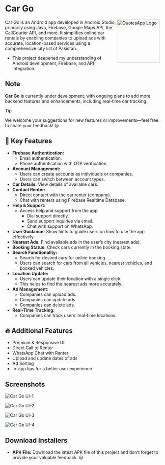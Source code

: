 # Car Go

<img alt = "QuotesApp Logo" src="https://github.com/user-attachments/assets/40d52e29-bffc-49f2-9a25-311d63d0706b" height="140px" width="140px" align="right"/>

Car Go is an Android app developed in Android Studio, primarily using Java, Firebase, Google Maps API, the CallCourier API, and more. It simplifies online car rentals by enabling companies to upload ads with accurate, location-based services using a comprehensive city list of Pakistan.
- This project deepened my understanding of Android development, Firebase, and API integration.

## Note
**Car Go** is currently under development, with ongoing plans to add more backend features and enhancements, including real-time car tracking.
> [!TIP]
> We welcome your suggestions for new features or improvements—feel free to share your feedback! 😃

## 🚀 Key Features
- **Firebase Authentication:**
  - Email authentication.
  - Phone authentication with OTP verification.
- **Account Management:**
  - Users can create accounts as individuals or companies.
  - Users can switch between account types.
- **Car Details:** View details of available cars.
- **Contact Renter:**
  - Direct contact with the car renter (company).
  - Chat with renters using Firebase Realtime Database.
- **Help & Support:**
  - Access help and support from the app
    - Dial support directly.
    - Send support inquiries via email.
    - Chat with support on WhatsApp.
- **User Guidance:** Show hints to guide users on how to use the app effectively.
- **Nearest Ads:** Find available ads in the user’s city (nearest ads).
- **Booking Status:** Check cars currently in the booking state.
- **Search Functionality:**
  - Search for desired cars for online booking.
  - Users can search for cars from all vehicles, nearest vehicles, and booked vehicles.
- **Location Update:**
  - Users can update their location with a single click.
  - This helps to find the nearest ads more accurately.
- **Ad Management:**
  - Companies can upload ads.
  - Companies can update ads.
  - Companies can delete ads.
- **Real-Time Tracking:**
  - Companies can track users’ real-time locations.

## 🔥 Additional Features

- Premium & Responsive UI
- Direct Call to Renter
- WhatsApp Chat with Renter
- Upload and update dates of ads
- Ad Sorting
- In-app tips for a better user experience


## Screenshots

![Car Go UI-1](https://github.com/user-attachments/assets/4257d612-5482-446b-93e1-3879051e1603)

![Car Go UI-2](https://github.com/user-attachments/assets/d89d4263-e3ae-4303-bc06-c5d6631f9f13)

![Car Go UI-3](https://github.com/user-attachments/assets/1b733f11-280e-4fe5-b6f7-9a30ae3d1a2a)

![Car Go UI-4](https://github.com/user-attachments/assets/37ab350e-41c4-4848-9ee6-43b7f80ac089)

## Download Installers
- **APK File:** Download the latest APK file of this project and don't forget to provide your valuable feedback. 😃
